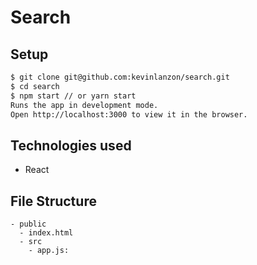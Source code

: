 Search
========

Setup
-----
```sh
$ git clone git@github.com:kevinlanzon/search.git
$ cd search
$ npm start // or yarn start
Runs the app in development mode.
Open http://localhost:3000 to view it in the browser.
```

Technologies used
----
- React

File Structure
----------------
```
- public
  - index.html
  - src
    - app.js: 
```

